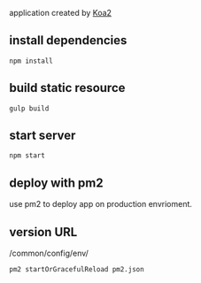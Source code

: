 
application created by [Koa2](http://www.koa.com)

## install dependencies

```
npm install
```

## build static resource

```
gulp build
```

## start server

```
npm start
```

## deploy with pm2

use pm2 to deploy app on production envrioment.

## version URL
/common/config/env/


```
pm2 startOrGracefulReload pm2.json
```